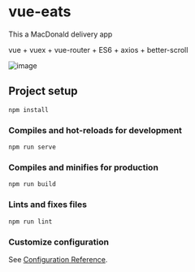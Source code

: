 # vue-eats

This a MacDonald delivery app

vue + vuex + vue-router + ES6 + axios + better-scroll

![image](https://github.com/interesting1113/vue-eats/blob/master/src/common/img/WeChat3a1e701505bfd68f8955abc0d3b6c100.png=375x812)


## Project setup
```
npm install
```

### Compiles and hot-reloads for development
```
npm run serve
```

### Compiles and minifies for production
```
npm run build
```

### Lints and fixes files
```
npm run lint
```

### Customize configuration
See [Configuration Reference](https://cli.vuejs.org/config/).
